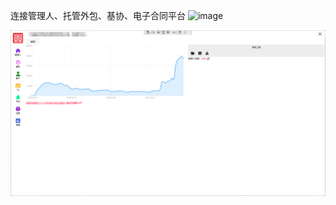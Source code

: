 连接管理人、托管外包、基协、电子合同平台
![image](https://github.com/user-attachments/assets/53673bd0-f740-4f49-abed-cd2e02b032ae)

![Home](readme/home.png)